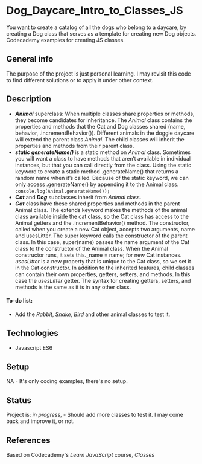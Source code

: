 # Dog_Daycare_Intro_to_Classes_JS
You want to create a catalog of all the dogs who belong to a daycare, by creating a Dog class that serves as a template for creating new Dog objects.  Codecademy examples for creating JS classes.

## General info
The purpose of the project is just personal learning. I may revisit this code to find different solutions or to apply it under other context. 

## Description
* **_Animal_** superclass: When multiple classes share properties or methods, they become candidates for inheritance. The _Animal_ class contains the properties and methods that the Cat and Dog classes shared (name, behavior, .incrementBehavior()). Different animals in the doggie daycare will extend the parent class _Animal_. The child classes will inherit the properties and methods from their parent class.
* **_static generateName()_** is a static method on _Animal_ class. Sometimes you will want a class to have methods that aren’t available in individual instances, but that you can call directly from the class. Using the static keyword to create a static method .generateName() that returns a random name when it’s called. Because of the static keyword, we can only access .generateName() by appending it to the Animal class.
    `console.log(Animal.generateName());`
* **_Cat_** and **_Dog_** subclasses inherit from _Animal_ class.
* **_Cat_** class have these shared properties and methods in the parent Animal class. The extends keyword makes the methods of the animal class available inside the cat class, so the Cat class has access to the Animal getters and the .incrementBehavior() method. The constructor, called when you create a new Cat object, accepts two arguments, name and usesLitter. The super keyword calls the constructor of the parent class. In this case, super(name) passes the name argument of the Cat class to the constructor of the Animal class. When the Animal constructor runs, it sets this._name = name; for new Cat instances.  _usesLitter_ is a new property that is unique to the Cat class, so we set it in the Cat constructor. In addition to the inherited features, child classes can contain their own properties, getters, setters, and methods. In this case the _usesLitter_ getter. The syntax for creating getters, setters, and methods is the same as it is in any other class.

#### To-do list:
* Add the _Rabbit_, _Snake_, _Bird_ and other animal classes to test it. 

## Technologies
* Javascript ES6

## Setup
NA - It's only coding examples, there's no setup.

## Status
Project is: _in progress_, - Should add more classes to test it. I may come back and improve it, or not.

## References
Based on Codecademy's _Learn JavaScript_ course, _Classes_
